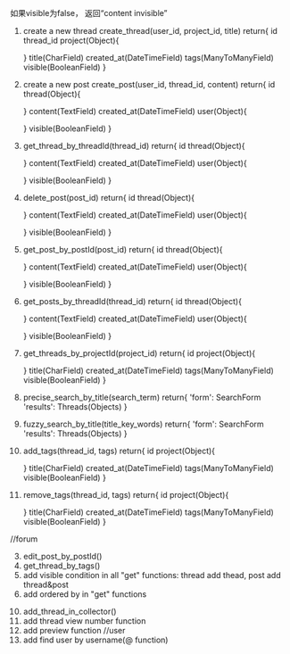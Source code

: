 如果visible为false， 返回“content invisible”

1. create a new thread
create_thread(user_id, project_id, title)
return{
    id
    thread_id
    project(Object){

    }
    title(CharField)
    created_at(DateTimeField)
    tags(ManyToManyField)
    visible(BooleanField)
}      

2. create a new post
create_post(user_id, thread_id, content)
return{
    id
    thread(Object){

    }
    content(TextField)
    created_at(DateTimeField)
    user(Object){

    }
    visible(BooleanField)
}      

3. get_thread_by_threadId(thread_id)
return{
    id
    thread(Object){

    }
    content(TextField)
    created_at(DateTimeField)
    user(Object){

    }
    visible(BooleanField)
}   

4. delete_post(post_id)
return{
    id
    thread(Object){

    }
    content(TextField)
    created_at(DateTimeField)
    user(Object){

    }
    visible(BooleanField)
}  

5. get_post_by_postId(post_id)
return{
    id
    thread(Object){

    }
    content(TextField)
    created_at(DateTimeField)
    user(Object){

    }
    visible(BooleanField)
}  

6. get_posts_by_threadId(thread_id)
return{
    id
    thread(Object){

    }
    content(TextField)
    created_at(DateTimeField)
    user(Object){

    }
    visible(BooleanField)
}  

7. get_threads_by_projectId(project_id)
return{
    id
    project(Object){

    }
    title(CharField)
    created_at(DateTimeField)
    tags(ManyToManyField)
    visible(BooleanField)
}  

8. precise_search_by_title(search_term)
return{
    'form': SearchForm
    'results': Threads(Objects)
}

9. fuzzy_search_by_title(title_key_words)
return{
    'form': SearchForm
    'results': Threads(Objects)
}

10. add_tags(thread_id, tags)
return{
    id
    project(Object){

    }
    title(CharField)
    created_at(DateTimeField)
    tags(ManyToManyField)
    visible(BooleanField)
}  

11. remove_tags(thread_id, tags)
return{
    id
    project(Object){

    }
    title(CharField)
    created_at(DateTimeField)
    tags(ManyToManyField)
    visible(BooleanField)
}  


<!-- TODO: -->
//forum
<!-- 1. get_thread_by_postId() -->
<!-- 2. delete_thread() -->
3. edit_post_by_postId()
4. get_thread_by_tags()
5. add visible condition in all "get" functions: thread add thead, post add thread&post
6. add ordered by in "get" functions
<!-- 7. like_thread() -->
<!-- 8. like_post() -->
<!-- 9. dislike_post() -->
10. add_thread_in_collector()
11. add thread view number function
12. add preview function
//user
13. add find user by username(@ function)

